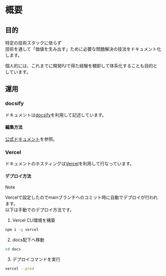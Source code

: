 # 概要

## 目的

特定の技術スタックに依らず  
技術を通して「価値を生み出す」ために必要な問題解決の技法をドキュメント化します。

個人的には、これまでに開発PJで得た経験を棚卸して体系化することも目的としています。

## 運用

### docsify

ドキュメントは[docsify](https://docsify.js.org/#/)を利用して記述しています。

#### 編集方法

[公式ドキュメント](https://docsify.js.org/#/quickstart)を参照。

### Vercel

ドキュメントのホスティングは[Vercel](https://vercel.com/)を利用して行なっています。

#### デプロイ方法

> [!NOTE]
> Vercelで設定したのでmainブランチへのコミット時に自動でデプロイが行われます。  
> 以下は手動でのデプロイ方法です。

1. Vercel CLI環境を構築

```bash
npm i -g vercel
```

2. docs配下へ移動

```bash
cd docs
```

3. デプロイコマンドを実行

```bash
vercel --prod
```
